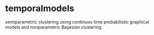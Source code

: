 temporalmodels
==============

semiparametric clustering using continuos time probabilistic graphical models and nonparametric Bayesian clustering